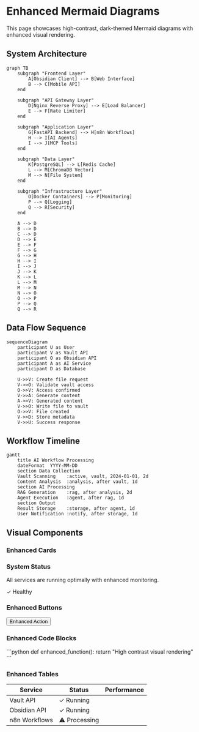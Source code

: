 # Enhanced Mermaid Diagrams

This page showcases high-contrast, dark-themed Mermaid diagrams with enhanced visual rendering.

## System Architecture

```mermaid
graph TB
    subgraph "Frontend Layer"
        A[Obsidian Client] --> B[Web Interface]
        B --> C[Mobile API]
    end
    
    subgraph "API Gateway Layer"
        D[Nginx Reverse Proxy] --> E[Load Balancer]
        E --> F[Rate Limiter]
    end
    
    subgraph "Application Layer"
        G[FastAPI Backend] --> H[n8n Workflows]
        H --> I[AI Agents]
        I --> J[MCP Tools]
    end
    
    subgraph "Data Layer"
        K[PostgreSQL] --> L[Redis Cache]
        L --> M[ChromaDB Vector]
        M --> N[File System]
    end
    
    subgraph "Infrastructure Layer"
        O[Docker Containers] --> P[Monitoring]
        P --> Q[Logging]
        Q --> R[Security]
    end
    
    A --> D
    B --> D
    C --> D
    D --> E
    E --> F
    F --> G
    G --> H
    H --> I
    I --> J
    J --> K
    K --> L
    L --> M
    M --> N
    N --> O
    O --> P
    P --> Q
    Q --> R
```

## Data Flow Sequence

```mermaid
sequenceDiagram
    participant U as User
    participant V as Vault API
    participant O as Obsidian API
    participant A as AI Service
    participant D as Database
    
    U->>V: Create file request
    V->>O: Validate vault access
    O->>V: Access confirmed
    V->>A: Generate content
    A->>V: Generated content
    V->>O: Write file to vault
    O->>V: File created
    V->>D: Store metadata
    V->>U: Success response
```

## Workflow Timeline

```mermaid
gantt
    title AI Workflow Processing
    dateFormat  YYYY-MM-DD
    section Data Collection
    Vault Scanning    :active, vault, 2024-01-01, 2d
    Content Analysis  :analysis, after vault, 1d
    section AI Processing
    RAG Generation    :rag, after analysis, 2d
    Agent Execution   :agent, after rag, 1d
    section Output
    Result Storage    :storage, after agent, 1d
    User Notification :notify, after storage, 1d
```

## Visual Components

### Enhanced Cards
<div class="visual-card">
  <h3>System Status</h3>
  <p>All services are running optimally with enhanced monitoring.</p>
  <div class="visual-status success">✓ Healthy</div>
</div>

### Enhanced Buttons
<button class="visual-button">Enhanced Action</button>

### Enhanced Code Blocks
<div class="visual-code">
```python
def enhanced_function():
    return "High contrast visual rendering"
```
</div>

### Enhanced Tables
<table class="visual-table">
  <thead>
    <tr>
      <th>Service</th>
      <th>Status</th>
      <th>Performance</th>
    </tr>
  </thead>
  <tbody>
    <tr>
      <td>Vault API</td>
      <td><div class="visual-status success">✓ Running</div></td>
      <td><div class="visual-progress"><div class="visual-progress-bar" style="width: 95%"></div></div></td>
    </tr>
    <tr>
      <td>Obsidian API</td>
      <td><div class="visual-status success">✓ Running</div></td>
      <td><div class="visual-progress"><div class="visual-progress-bar" style="width: 88%"></div></div></td>
    </tr>
    <tr>
      <td>n8n Workflows</td>
      <td><div class="visual-status warning">⚠ Processing</div></td>
      <td><div class="visual-progress"><div class="visual-progress-bar" style="width: 72%"></div></div></td>
    </tr>
  </tbody>
</table>

